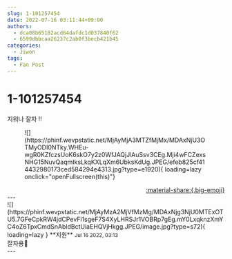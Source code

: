```yaml
---
slug: 1-101257454
date: 2022-07-16 03:11:44+09:00
authors:
  - dca08b65182acd64dafdc1d037840f62
  - 6599dbbcaa26237c2ab0f3becb421b45
categories:
  - Jiwon
tags:
  - Fan Post
---
```


# 1-101257454

<div class="post-container" markdown="1">
<div class="content-container md-sidebar__scrollwrap" markdown="1">

지워나 잘자 !!
<figure markdown="1">
![](https://phinf.wevpstatic.net/MjAyMjA3MTZfMjMx/MDAxNjU3OTMyODI0NTky.WHEu-wgR0KZfczsUoK6skO7y2z0WfJAQjJlAuSsv3CEg.Mji4wFCZexsNHG15NuvQaqmIksLkqKXLqXm6UbksKdUg.JPEG/efeb825cf414432980173ced584294e4313.jpg?type=e1920){ loading=lazy onclick="openFullscreen(this)"}
</figure>


</div>
</div>

<div style="text-align: right;" markdown="1">
<a href="https://weverse.io/fromis9/fanpost/1-101257454" style="text-align: right;">:material-share:{.big-emoji}</a>
</div>
---

<div class="comments-container md-sidebar__scrollwrap" markdown="1">
<div class="comment" markdown="1">
<div class='id-container' markdown="1">
![](https://phinf.wevpstatic.net/MjAyMzA2MjVfMzMg/MDAxNjg3NjU0MTExOTU5.7GFeCpkRW4jdCPevFi1sgeF7S4XyLHRSJr1VOBRp7gEg.mY0LxqknzXmYC4oZ6TpxCmdSnAbldBctUiaEHQVjHkgg.JPEG/image.jpg?type=s72){ loading=lazy }
**<span class="artist">지원</span>** <small>Jul 16 2022, 03:13</small><br>
</div>
<div class='comment-body' markdown="1">
잘자용💜
</div>
</div>
</div>
---
